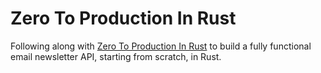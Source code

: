 # Zero To Production In Rust

Following along with [Zero To Production In Rust](https://zero2prod.com) to build a fully functional email newsletter API, starting from scratch, in Rust.

